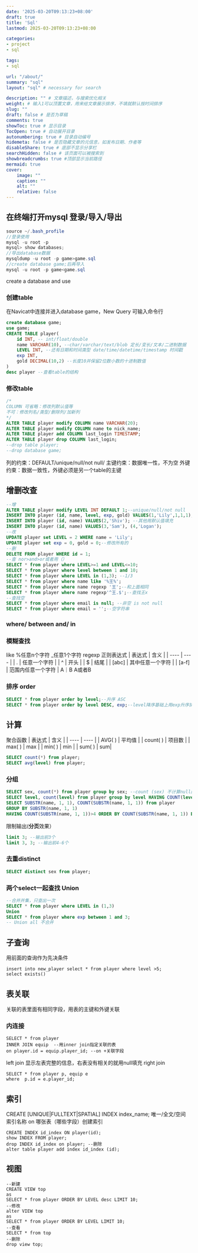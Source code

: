 ```yaml
---
date: '2025-03-20T09:13:23+08:00'
draft: true
title: 'Sql'
lastmod: 2025-03-20T09:13:23+08:00

categories:
- project 
- sql

tags:
- sql

url: "/about/"
summary: "sql"
layout: "sql" # necessary for search

description: "" # 文章描述，与搜索优化相关
weight: # 输入1可以顶置文章，用来给文章展示排序，不填就默认按时间排序
slug: ""
draft: false # 是否为草稿
comments: true
showToc: true # 显示目录
TocOpen: true # 自动展开目录
autonumbering: true # 目录自动编号
hidemeta: false # 是否隐藏文章的元信息，如发布日期、作者等
disableShare: true # 底部不显示分享栏
searchHidden: false # 该页面可以被搜索到
showbreadcrumbs: true #顶部显示当前路径
mermaid: true
cover:
    image: ""
    caption: ""
    alt: ""
    relative: false
---
```

## 在终端打开mysql 登录/导入/导出
```java
source ~/.bash_profile
//登录使用
mysql -u root -p 
mysql> show databases;
//导出database数据
mysqldump -u root -p game>game.sql
//create database game;后再导入
mysql -u root -p game<game.sql
```
create a database and use
### 创建table
在Navicat中连接并进入database game，New Query 可输入命令行
```sql
create database game;
use game;
CREATE TABLE player(
	id INT, -- int/float/double
	name VARCHAR(10), --char/varchar/text/blob 定长/变长/文本/二进制数据
	LEVEL INT, --还有日期和时间类型 date/time/datetime/timestamp 时间戳
	exp INT,
	gold DECIMAL(10,2) --长度10并保留2位数小数的十进制数值
)
desc player --查看table的结构
```
### 修改table
```sql
/*
COLUMN 可省略：修改列默认值等
不可：修改列名/类型/删除列/加新列
*/
ALTER TABLE player modify COLUMN name VARCHAR(20);
ALTER TABLE player modify COLUMN name to nick_name;
ALTER TABLE player add COLUMN last_login TIMESTAMP;
ALTER TABLE player drop COLUMN last_login;
--drop table player;
--drop database game;
```
列的约束：DEFAULT/unique/null/not null/
主键约束：数据唯一性，不为空
外键约束：数据一致性，外键必须是另一个table的主键
## 增删改查
```sql
--增
ALTER TABLE player modify LEVEL INT DEFAULT 1;--unique/null/not null
INSERT INTO player (id, name, level, exp, gold) VALUES(1,'Lily',1,1,1);
INSERT INTO player (id, name) VALUES(2,'Shiv'); --其他用默认值填充
INSERT INTO player (id, name) VALUES(3,'Sam'), (4,'Logan');
--改
UPDATE player set LEVEL = 2 WHERE name = 'Lily';
UPDATE player set exp = 0, gold = 0;--修改所有的
--删
DELETE FROM player WHERE id = 1;
--查 nor>and>or或者用（）
SELECT * from player where LEVEL>=1 and LEVEL<=10;
SELECT * from player where level between 1 and 10;
SELECT * from player where LEVEL in (1,3); --1/3
SELECT * from player where name like '%王%';
SELECT * from player where name regexp '王';--和上面相同
SELECT * from player where name regexp'^王.$';--查找王x
--查找空
SELECT * from player where email is null; --非空 is not null
SELECT * from player where email = '';--空字符串
```
### where/ between and/ in
### 模糊查找 
like %任意n个字符 _任意1个字符
regexp 正则表达式
| 表达式 | 含义 |
|  ----  | ----  |
| .  | 任意一个字符 |
| ^  | 开头 | 
| $  | 结尾 | 
| [abc]  | 其中任意一个字符 | 
| [a-f]  | 范围内任意一个字符 | 
 A｜B  A或者B 
### 排序 order
```sql
SELECT * from player order by level;--升序 ASC
SELECT * from player order by level DESC, exp;--level降序基础上用exp升序排列
```
## 计算
聚合函数
| 表达式 | 含义 |
|  ----  | ----  |
| AVG( ) | 平均值 |
| count( )  | 项目数 | 
| max( ) | max | 
| min( ) | min | 
| sum( ) | sum| 
 ```sql
SELECT count(*) from player;
SELECT avg(level) from player;
```
### 分组
 ```sql
SELECT sex, count(*) from player group by sex; --count (sex) 不计算null的数量
SELECT level, count(level) from player group by level HAVING COUNT(level)>4; -- 同一个level人数>4的
SELECT SUBSTR(name, 1, 1), COUNT(SUBSTR(name, 1, 1)) from player
GROUP BY SUBSTR(name, 1, 1)
HAVING COUNT(SUBSTR(name, 1, 1))>4 ORDER BY COUNT(SUBSTR(name, 1, 1)) DESC;--统计姓氏降序排
```
限制输出(**分页**效果）
```sql
limit 3; --输出前3个
limit 3, 3; --输出前4-6个
```
### 去重distinct
```sql
SELECT distinct sex from player; 
```
### 两个select一起查找 Union
```sql
--合并并集，只查出一次
SELECT * from player where LEVEL in (1,3)
Union
SELECT * from player where exp between 1 and 3;
-- Union all 不合并
```
## 子查询
用前面的查询作为先决条件
```
insert into new_player select * from player where level >5;
select exists()
```
## 表关联
关联的表里面有相同字段，用表的主键和外键关联
### 内连接
```
SELECT * from player
INNER JOIN equip  --用inner join指定关联的表
on player.id = equip.player_id; --on +关联字段
```
left join 显示左表完整的信息，右表没有相关的就用null填充
right join
```
SELECT * from player p, equip e
where  p.id = e.player_id;
```
## 索引
CREATE [UNIQUE|FULLTEXT|SPATIAL] INDEX index_name;
唯一/全文/空间 索引名称 
on 哪张表（哪些字段）创建索引
```
CREATE INDEX id_index ON player(id);
show INDEX FROM player;
drop INDEX id_index on player; --删除
alter table player add index id_index (id);
```
## 视图
```
--新建
CREATE VIEW top
as 
SELECT * from player ORDER BY LEVEL desc LIMIT 10;
--修改
alter VIEW top
as 
SELECT * from player ORDER BY LEVEL LIMIT 10;
--查看
SELECT * from top 
--删除
drop view top;
```









